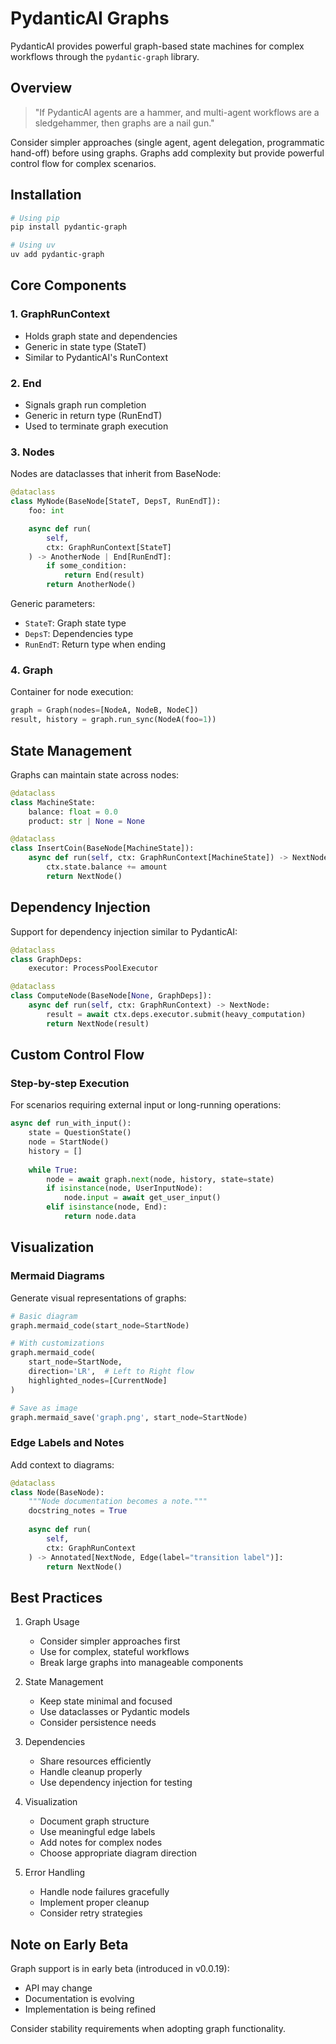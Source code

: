 # PydanticAI Graphs

PydanticAI provides powerful graph-based state machines for complex workflows through the `pydantic-graph` library.

## Overview

> "If PydanticAI agents are a hammer, and multi-agent workflows are a sledgehammer, then graphs are a nail gun."

Consider simpler approaches (single agent, agent delegation, programmatic hand-off) before using graphs. Graphs add complexity but provide powerful control flow for complex scenarios.

## Installation

```bash
# Using pip
pip install pydantic-graph

# Using uv
uv add pydantic-graph
```

## Core Components

### 1. GraphRunContext
- Holds graph state and dependencies
- Generic in state type (StateT)
- Similar to PydanticAI's RunContext

### 2. End
- Signals graph run completion
- Generic in return type (RunEndT)
- Used to terminate graph execution

### 3. Nodes
Nodes are dataclasses that inherit from BaseNode:
```python
@dataclass
class MyNode(BaseNode[StateT, DepsT, RunEndT]):
    foo: int

    async def run(
        self,
        ctx: GraphRunContext[StateT]
    ) -> AnotherNode | End[RunEndT]:
        if some_condition:
            return End(result)
        return AnotherNode()
```

Generic parameters:
- `StateT`: Graph state type
- `DepsT`: Dependencies type
- `RunEndT`: Return type when ending

### 4. Graph
Container for node execution:
```python
graph = Graph(nodes=[NodeA, NodeB, NodeC])
result, history = graph.run_sync(NodeA(foo=1))
```

## State Management

Graphs can maintain state across nodes:

```python
@dataclass
class MachineState:
    balance: float = 0.0
    product: str | None = None

@dataclass
class InsertCoin(BaseNode[MachineState]):
    async def run(self, ctx: GraphRunContext[MachineState]) -> NextNode:
        ctx.state.balance += amount
        return NextNode()
```

## Dependency Injection

Support for dependency injection similar to PydanticAI:

```python
@dataclass
class GraphDeps:
    executor: ProcessPoolExecutor

@dataclass
class ComputeNode(BaseNode[None, GraphDeps]):
    async def run(self, ctx: GraphRunContext) -> NextNode:
        result = await ctx.deps.executor.submit(heavy_computation)
        return NextNode(result)
```

## Custom Control Flow

### Step-by-step Execution
For scenarios requiring external input or long-running operations:

```python
async def run_with_input():
    state = QuestionState()
    node = StartNode()
    history = []
    
    while True:
        node = await graph.next(node, history, state=state)
        if isinstance(node, UserInputNode):
            node.input = await get_user_input()
        elif isinstance(node, End):
            return node.data
```

## Visualization

### Mermaid Diagrams
Generate visual representations of graphs:

```python
# Basic diagram
graph.mermaid_code(start_node=StartNode)

# With customizations
graph.mermaid_code(
    start_node=StartNode,
    direction='LR',  # Left to Right flow
    highlighted_nodes=[CurrentNode]
)

# Save as image
graph.mermaid_save('graph.png', start_node=StartNode)
```

### Edge Labels and Notes
Add context to diagrams:
```python
@dataclass
class Node(BaseNode):
    """Node documentation becomes a note."""
    docstring_notes = True
    
    async def run(
        self,
        ctx: GraphRunContext
    ) -> Annotated[NextNode, Edge(label="transition label")]:
        return NextNode()
```

## Best Practices

1. Graph Usage
   - Consider simpler approaches first
   - Use for complex, stateful workflows
   - Break large graphs into manageable components

2. State Management
   - Keep state minimal and focused
   - Use dataclasses or Pydantic models
   - Consider persistence needs

3. Dependencies
   - Share resources efficiently
   - Handle cleanup properly
   - Use dependency injection for testing

4. Visualization
   - Document graph structure
   - Use meaningful edge labels
   - Add notes for complex nodes
   - Choose appropriate diagram direction

5. Error Handling
   - Handle node failures gracefully
   - Implement proper cleanup
   - Consider retry strategies

## Note on Early Beta

Graph support is in early beta (introduced in v0.0.19):
- API may change
- Documentation is evolving
- Implementation is being refined

Consider stability requirements when adopting graph functionality.